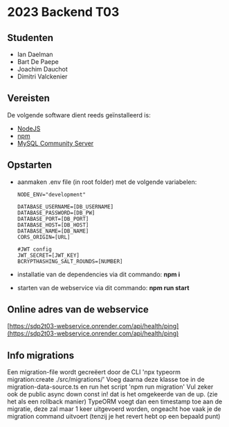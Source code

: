 # 2023 Backend T03

## Studenten

- Ian Daelman
- Bart De Paepe
- Joachim Dauchot
- Dimitri Valckenier

## Vereisten

De volgende software dient reeds geïnstalleerd is:

- [NodeJS](https://nodejs.org)
- [npm](https://www.npmjs.com/)
- [MySQL Community Server](https://dev.mysql.com/downloads/mysql/)

## Opstarten

- aanmaken .env file (in root folder) met de volgende variabelen: <br />

      NODE_ENV="development"

      DATABASE_USERNAME=[DB_USERNAME]
      DATABASE_PASSWORD=[DB_PW]
      DATABASE_PORT=[DB_PORT]
      DATABASE_HOST=[DB_HOST]
      DATABASE_NAME=[DB_NAME]
      CORS_ORIGIN=[URL]

      #JWT config
      JWT_SECRET=[JWT_KEY]
      BCRYPTHASHING_SALT_ROUNDS=[NUMBER]

- installatie van de dependencies via dit commando: **npm i** <br />
- starten van de webservice via dit commando: **npm run start** <br />

## Online adres van de webservice

[https://sdp2t03-webservice.onrender.com/api/health/ping](https://sdp2t03-webservice.onrender.com/api/health/ping)

## Info migrations

Een migration-file wordt gecreëert door de CLI 'npx typeorm migration:create ./src/migrations/<KIES UW NAAM>'
Voeg daarna deze klasse toe in de migration-data-source.ts en run het script 'npm run migration'
Vul zeker ook de public async down const in! dat is het omgekeerde van de up. (zie het als een rollback manier)
TypeORM voegt dan een timestamp toe aan de migratie, deze zal maar 1 keer uitgevoerd worden, ongeacht hoe vaak je de migration command uitvoert (tenzij je het revert hebt op een bepaald punt)
